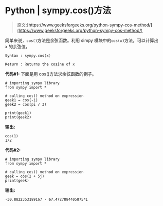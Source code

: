 # Python | sympy.cos()方法

> 原文:[https://www.geeksforgeeks.org/python-sympy-cos-method/](https://www.geeksforgeeks.org/python-sympy-cos-method/)

简单来说，`cos()`方法是余弦函数。利用 simpy 模块中的`cos(x)`方法，可以计算出 x 的余弦值。

```
Syntax : sympy.cos(x)

Return : Returns the cosine of x 
```

**代码#1:**
下面是用 cos()方法求余弦函数的例子。

```
# importing sympy library
from sympy import *

# calling cos() method on expression
geek1 = cos(-1)
geek2 = cos(pi / 3)

print(geek1)
print(geek2)
```

**输出:**

```
cos(1)
1/2

```

**代码#2:**

```
# importing sympy library
from sympy import *

# calling cos() method on expression
geek = cos(2 + 5j)
print(geek)
```

**输出:**

```
-30.8822353189167 - 67.4727884405875*I
```
